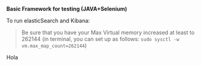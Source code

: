 **Basic Framework for testing (JAVA+Selenium)**


To run elasticSearch and Kibana:
> Be sure that you have your Max Virtual memory increased at least to 262144 
> (in terminal, you can set up as follows: <code>sudo sysctl -w vm.max_map_count=262144</code>)
> 
Hola